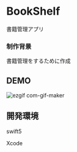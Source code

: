 # BookShelf
書籍管理アプリ
### 制作背景
書籍管理をするために作成
## DEMO
![ezgif com-gif-maker](https://user-images.githubusercontent.com/57050608/82320232-e6768200-9a0d-11ea-89b2-c18a09f06410.gif)

## 開発環境
swift5

Xcode
